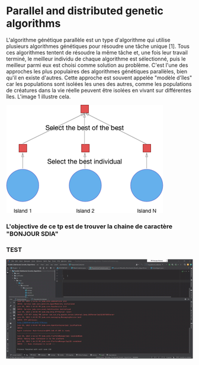<H1>Parallel and distributed genetic algorithms</H1>
<p> 
L'algorithme génétique parallèle est un type d'algorithme qui utilise plusieurs algorithmes génétiques pour résoudre une tâche 
unique [1]. Tous ces algorithmes tentent de résoudre la même tâche et, une fois leur travail terminé, 
le meilleur individu de chaque algorithme est sélectionné, puis le meilleur parmi eux est choisi comme solution au problème. 
C'est l'une des approches les plus populaires des algorithmes génétiques parallèles, bien qu'il en existe d'autres.
Cette approche est souvent appelée "modèle d'îles" car les populations sont isolées les unes des autres, 
comme les populations de
créatures dans la vie réelle peuvent être isolées en vivant sur différentes îles. L'image 1 illustre cela.

</p>
<img src="CAPTURES/img1.png">
<H3>L'objective de ce tp est de trouver la chaine de caractère "BONJOUR SDIA" </H3>
<h3>TEST</h3>
<img src="CAPTURES/test.gif">





